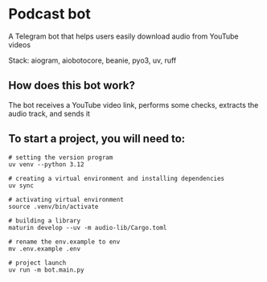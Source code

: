 # Podcast bot
A Telegram bot that helps users easily download audio from YouTube videos

Stack: aiogram, aiobotocore, beanie, pyo3, uv, ruff

## How does this bot work?
The bot receives a YouTube video link, performs some checks, extracts the audio track, and sends it

## To start a project, you will need to:
```shell
# setting the version program
uv venv --python 3.12 

# creating a virtual environment and installing dependencies
uv sync

# activating virtual environment
source .venv/bin/activate

# building a library
maturin develop --uv -m audio-lib/Cargo.toml

# rename the env.example to env
mv .env.example .env

# project launch
uv run -m bot.main.py
```